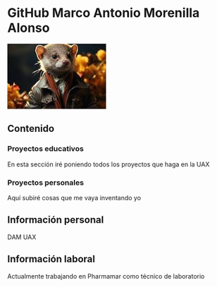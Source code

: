 # GitHub Marco Antonio Morenilla Alonso

![Imagen Huron](recursos/huron.jpg)

## Contenido

### Proyectos educativos

En esta sección iré poniendo todos los proyectos que haga en la UAX

### Proyectos personales

Aquí subiré cosas que me vaya inventando yo

## Información personal

DAM UAX

## Información laboral

Actualmente trabajando en Pharmamar como técnico de laboratorio
